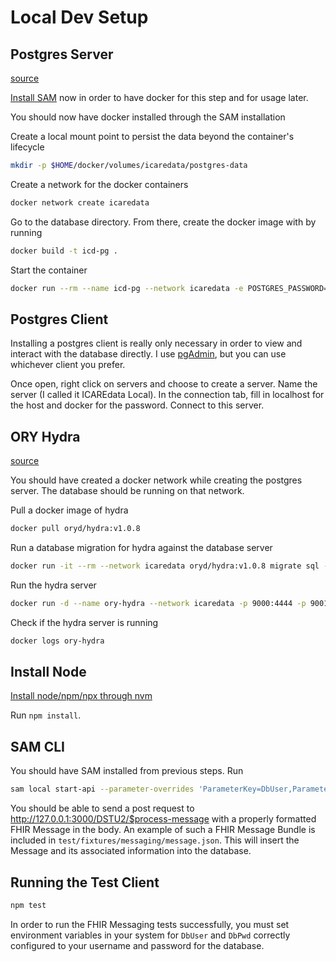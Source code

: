 # Local Dev Setup

## Postgres Server

[source](https://hackernoon.com/dont-install-postgres-docker-pull-postgres-bee20e200198)

[Install SAM](https://docs.aws.amazon.com/serverless-application-model/latest/developerguide/serverless-sam-cli-install-mac.html) now in order to have docker for this step and for usage later.

You should now have docker installed through the SAM installation

Create a local mount point to persist the data beyond the container's lifecycle

```bash
mkdir -p $HOME/docker/volumes/icaredata/postgres-data
```

Create a network for the docker containers

```bash
docker network create icaredata
```

Go to the database directory. From there, create the docker image with by running

```bash
docker build -t icd-pg .
```

Start the container

```bash
docker run --rm --name icd-pg --network icaredata -e POSTGRES_PASSWORD=docker -d -p 5432:5432 -v $HOME/docker/volumes/icaredata/postgres-data:/var/lib/postgresql/data icd-pg
```

## Postgres Client

Installing a postgres client is really only necessary in order to view and interact with the database directly. I use [pgAdmin](https://www.pgadmin.org/download/), but you can use whichever client you prefer.

Once open, right click on servers and choose to create a server. Name the server (I called it ICAREdata Local). In the connection tab, fill in localhost for the host and docker for the password. Connect to this server.

## ORY Hydra

[source](https://www.ory.sh/docs/hydra/configure-deploy)

You should have created a docker network while creating the postgres server. The database should be running on that network.

Pull a docker image of hydra

```bash
docker pull oryd/hydra:v1.0.8
```

Run a database migration for hydra against the database server

```bash
docker run -it --rm --network icaredata oryd/hydra:v1.0.8 migrate sql --yes postgres://postgres:docker@icd-pg/hydra?sslmode=disable
```

Run the hydra server

```bash
docker run -d --name ory-hydra --network icaredata -p 9000:4444 -p 9001:4445 -e SECRETS_SYSTEM=testtesttesttest -e DSN=postgres://postgres:docker@icd-pg/hydra?sslmode=disable -e URLS_SELF_ISSUER=https://localhost:9000/ -e URLS_CONSENT=http://localhost:9020/consent -e URLS_LOGIN=http://localhost:9020/login oryd/hydra:v1.0.8 serve all
```

Check if the hydra server is running

```bash
docker logs ory-hydra
```

## Install Node

[Install node/npm/npx through nvm](https://github.com/nvm-sh/nvm)

Run `npm install`.

## SAM CLI

You should have SAM installed from previous steps. Run

```bash
sam local start-api --parameter-overrides 'ParameterKey=DbUser,ParameterValue=postgres ParameterKey=DbPwd,ParameterValue=docker'
```

You should be able to send a post request to http://127.0.0.1:3000/DSTU2/$process-message with a properly formatted FHIR Message in the body. An example of such a FHIR Message Bundle is included in `test/fixtures/messaging/message.json`. This will insert the Message and its associated information into the database.

## Running the Test Client

```bash
npm test
```

In order to run the FHIR Messaging tests successfully, you must set environment variables in your system for `DbUser` and `DbPwd` correctly configured to your username and password for the database.